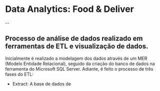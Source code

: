 # Data Analytics: Food & Deliver
--
## Processo de análise de dados realizado em ferramentas de ETL e visualização de dados.
Inicialmente é realizado a modelagem dos dados através de um MER (Modelo Entidade Relacional), seguido da criação do banco de dados na ferramenta do Microsoft SQL Server. Adiante, é feito o processo de três fases do ETL:
* Extract: A base de dados de <a Food Delivery Cost and Profitability href="https://www.kaggle.com/datasets/romanniki/food-delivery-cost-and-profitability" target="_blank">



